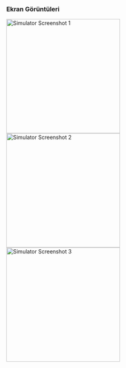 ### Ekran Görüntüleri


   <img src="https://github.com/user-attachments/assets/f528f1db-80d1-47b0-9401-22ad52ca5420" alt="Simulator Screenshot 1" width="300"/>


   <img src="https://github.com/user-attachments/assets/1cb71ec6-01a1-480e-b60a-0e27bdcad363" alt="Simulator Screenshot 2" width="300"/>


   <img src="https://github.com/user-attachments/assets/6d53c005-53d1-4af5-b962-2566feb0f5ef" alt="Simulator Screenshot 3" width="300"/>
